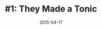 ---
date:          "2015-04-17"
orig_date:     "2015-03-19"
podcast:       "Lore"
title:         "#1: They Made a Tonic"
summary:       "This is the debut episode of Lore, a new podcast about the cross-cultural history behind the scary stories we all grew up with. This episode looks at vampires, and looks at the various cultural influences and historical events that influenced the vampire mythos. Topics include: a brief survey of vampire-like back-from-the-dead entities across various cultures; Victorian anxiety about death and the fear of being buried alive; tuberculosis outbreaks in the 1800s and the panic of the dead feasting on the living; and the events and influences that lead to Bram Stoker's famous depiction of Dracula in his 1897 novel. A very promising podcast so far (3 episodes have been released as of me writing this) -- I recommend it for sure."
url-audio:     "http://traffic.libsyn.com/lorepodcast/They_Made_a_Tonic.m4a"
url-web:       "http://www.lorepodcast.com/episodes/episode-1-they-made-a-tonic"
---